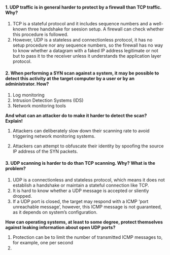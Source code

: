 #### 1. UDP traffic is in general harder to protect by a firewall than TCP traffic. Why?

1. TCP is a stateful protocol and it includes sequence numbers and a well-known three handshake for seesion setup. A firewall can check whether this procedure is followed.
2. However, UDP is a stateless and connectionless protocol, it has no setup procedure nor any sequence numbers, so the firewall has no way to know whether a datagram with a faked IP address legitimate or not but to pass it to the receiver unless it understands the application layer protocol.



#### 2. When performing a SYN scan against a system, it may be possible to detect this activity at the target computer by a user or by an administrator. How? 

1. Log monitoring
2. Intrusion Detection Systems (IDS)
3. Network monitoring tools

**And what can an attacker do to make it harder to detect the scan? Explain!**

1. Attackers can deliberately slow down their scanning rate to avoid triggering network monitoring systems.

2. Attackers can attempt to obfuscate their identity by spoofing the source IP address of the SYN packets. 



#### 3. UDP scanning is harder to do than TCP scanning. Why? What is the problem? 

1. UDP is a connectionless and stateless protocol, which means it does not establish a handshake or maintain a stateful connection like TCP.
2. It is hard to know whether a UDP message is accepted or sliently dropped.
3. If a UDP port is closed, the target may respond with a ICMP ‘port unreachable message’, however, this ICMP message is not guaranteed, as it depends on system’s configuration.

**How can operating systems, at least to some degree, protect themselves against leaking information about open UDP ports?**

1. Protection can be to limit the number of transmitted ICMP messages to, for example, one per second
2. 
